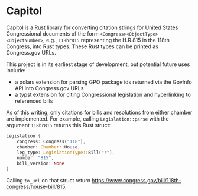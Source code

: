 # Capitol
Capitol is a Rust library for converting citation strings for United States Congressional documents of the form `<Congress><ObjectType><ObjectNumber>`, e.g., `118hr815` representing the H.R.815 in the 118th Congress, into Rust types. These Rust types can be printed as Congress.gov URLs.

This project is in its earliest stage of development, but potential future uses include:
- a polars extension for parsing GPO package ids returned via the GovInfo API into Congress.gov URLs
- a typst extension for citing Congressional legislation and hyperlinking to referenced bills

As of this writing, only citations for bills and resolutions from either chamber are implemented. For example, calling `Legislation::parse` with the argument `118hr815` returns this Rust struct:
```rust
Legislation {
    congress: Congress("118"),
    chamber: Chamber::House,
    leg_type: LegislationType::Bill("r"),
    number: "815",
    bill_version: None
}
```
Calling `to_url` on that struct return https://www.congress.gov/bill/118th-congress/house-bill/815.
